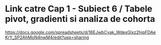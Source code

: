 # Link catre Cap 1 - Subiect 6 / Tabele pivot, gradienti si analiza de cohorta
https://docs.google.com/spreadsheets/d/16EJwbCyak_WdexGlxz2hipFDAeKrY_SP2AhMoN4nwM4/edit?usp=sharing
